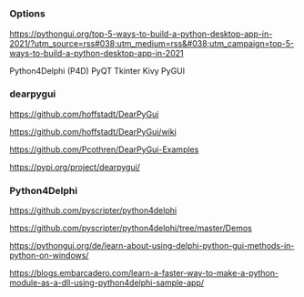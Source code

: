 #


### Options

https://pythongui.org/top-5-ways-to-build-a-python-desktop-app-in-2021/?utm_source=rss#038;utm_medium=rss&#038;utm_campaign=top-5-ways-to-build-a-python-desktop-app-in-2021


Python4Delphi (P4D)
PyQT
Tkinter
Kivy
PyGUI


### dearpygui

https://github.com/hoffstadt/DearPyGui

https://github.com/hoffstadt/DearPyGui/wiki

https://github.com/Pcothren/DearPyGui-Examples

https://pypi.org/project/dearpygui/




### Python4Delphi

https://github.com/pyscripter/python4delphi

https://github.com/pyscripter/python4delphi/tree/master/Demos

https://pythongui.org/de/learn-about-using-delphi-python-gui-methods-in-python-on-windows/

https://blogs.embarcadero.com/learn-a-faster-way-to-make-a-python-module-as-a-dll-using-python4delphi-sample-app/

